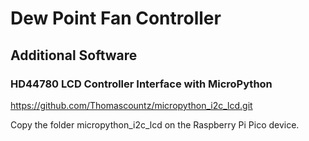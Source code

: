 # Dew Point Fan Controller


## Additional Software

### HD44780 LCD Controller Interface with MicroPython

https://github.com/Thomascountz/micropython_i2c_lcd.git

Copy the folder micropython_i2c_lcd on the Raspberry Pi Pico device.
